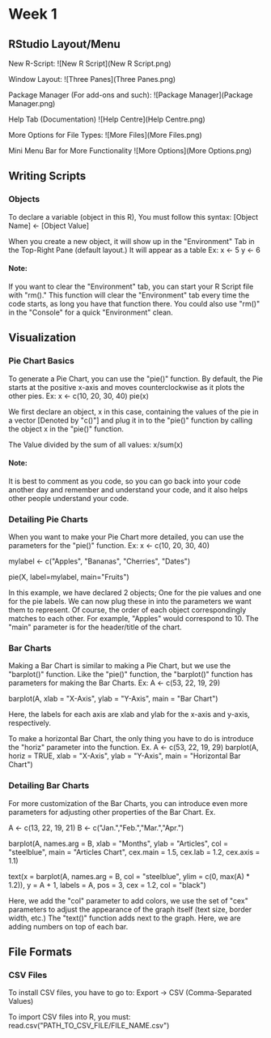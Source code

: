# Week 1

## RStudio Layout/Menu
New R-Script:
![New R Script](New R Script.png)

Window Layout:
![Three Panes](Three Panes.png)

Package Manager (For add-ons and such):
![Package Manager](Package Manager.png)

Help Tab (Documentation)
![Help Centre](Help Centre.png)

More Options for File Types:
![More Files](More Files.png)

Mini Menu Bar for More Functionality
![More Options](More Options.png)

## Writing Scripts

### Objects
To declare a variable (object in this R), You must follow this syntax:
[Object Name] <- [Object Value]

When you create a new object, it will show up in the "Environment" Tab in the Top-Right Pane (default layout.)
It will appear as a table
Ex: x <- 5
	  y <- 6

#### Note:
If you want to clear the "Environment" tab, you can start your R Script file with "rm()." This function will clear the "Environment" tab every time the code starts, as long you have that function there. You could also use "rm()" in the "Console" for a quick "Environment" clean.

## Visualization

### Pie Chart Basics
To generate a Pie Chart, you can use the "pie()" function.
By default, the Pie starts at the positive x-axis and moves counterclockwise as it plots the other pies.
Ex: 
x <- c(10, 20, 30, 40)
pie(x)

We first declare an object, x in this case, containing the values of the pie in a vector [Denoted by "c()"] and plug it in to the "pie()" function by calling the object x in the "pie()" function.

The Value divided by the sum of all values: x/sum(x)

#### Note:
It is best to comment as you code, so you can go back into your code another day and remember and understand your code, and it also helps other people understand your code.

### Detailing Pie Charts
When you want to make your Pie Chart more detailed, you can use the parameters for the "pie()" function.
Ex: 
x <- c(10, 20, 30, 40)

mylabel <- c("Apples", "Bananas", "Cherries", "Dates")

pie(X, label=mylabel, main="Fruits")

In this example, we have declared 2 objects; One for the pie values and one for the pie labels. We can now plug these in into the parameters we want them to represent. Of course, the order of each object correspondingly matches to each other. For example, "Apples" would correspond to 10. The "main" parameter is for the header/title of the chart.

### Bar Charts
Making a Bar Chart is similar to making a Pie Chart, but we use the "barplot()" function. Like the "pie()" function, the "barplot()" function has parameters for making the Bar Charts.
Ex:
A <- c(53, 22, 19, 29)

barplot(A, xlab = "X-Axis", ylab = "Y-Axis", main = "Bar Chart")

Here, the labels for each axis are xlab and ylab for the x-axis and y-axis, respectively.

To make a horizontal Bar Chart, the only thing you have to do is introduce the "horiz" parameter into the function.
Ex. 
A <- c(53, 22, 19, 29)
barplot(A, horiz = TRUE, xlab = "X-Axis", ylab = "Y-Axis", main = "Horizontal Bar Chart")

### Detailing Bar Charts
For more customization of the Bar Charts, you can introduce even more parameters for adjusting other properties of the Bar Chart.
Ex.

A <- c(13, 22, 19, 21)
B <- c("Jan.","Feb.","Mar.","Apr.")

barplot(A, names.arg = B, xlab = "Months", ylab = "Articles", col = "steelblue", main = "Articles Chart", cex.main = 1.5, cex.lab = 1.2, cex.axis = 1.1)

text(x = barplot(A, names.arg = B, col = "steelblue", ylim = c(0, max(A) * 1.2)), y = A + 1, labels = A, pos = 3, cex = 1.2, col = "black")

Here, we add the "col" parameter to add colors, we use the set of "cex" parameters to adjust the appearance of the graph itself (text size, border width, etc.) The "text()" function adds next to the graph. Here, we are adding numbers on top of each bar.


## File Formats

### CSV Files
To install CSV files, you have to go to:
Export -> CSV (Comma-Separated Values)

To import CSV files into R, you must:
read.csv("PATH_TO_CSV_FILE/FILE_NAME.csv")
